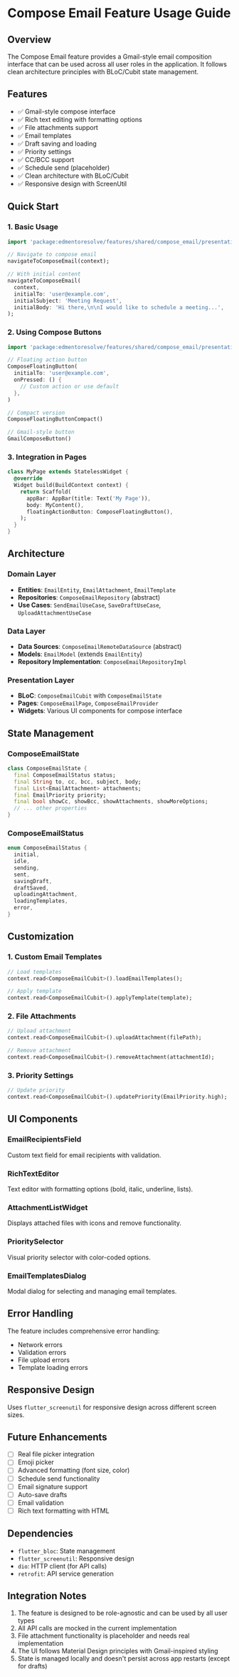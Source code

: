 # Compose Email Feature Usage Guide

## Overview
The Compose Email feature provides a Gmail-style email composition interface that can be used across all user roles in the application. It follows clean architecture principles with BLoC/Cubit state management.

## Features
- ✅ Gmail-style compose interface
- ✅ Rich text editing with formatting options
- ✅ File attachments support
- ✅ Email templates
- ✅ Draft saving and loading
- ✅ Priority settings
- ✅ CC/BCC support
- ✅ Schedule send (placeholder)
- ✅ Clean architecture with BLoC/Cubit
- ✅ Responsive design with ScreenUtil

## Quick Start

### 1. Basic Usage
```dart
import 'package:edmentoresolve/features/shared/compose_email/presentation/pages/compose_email_provider.dart';

// Navigate to compose email
navigateToComposeEmail(context);

// With initial content
navigateToComposeEmail(
  context,
  initialTo: 'user@example.com',
  initialSubject: 'Meeting Request',
  initialBody: 'Hi there,\n\nI would like to schedule a meeting...',
);
```

### 2. Using Compose Buttons
```dart
import 'package:edmentoresolve/features/shared/compose_email/presentation/widgets/compose_floating_button.dart';

// Floating action button
ComposeFloatingButton(
  initialTo: 'user@example.com',
  onPressed: () {
    // Custom action or use default
  },
)

// Compact version
ComposeFloatingButtonCompact()

// Gmail-style button
GmailComposeButton()
```

### 3. Integration in Pages
```dart
class MyPage extends StatelessWidget {
  @override
  Widget build(BuildContext context) {
    return Scaffold(
      appBar: AppBar(title: Text('My Page')),
      body: MyContent(),
      floatingActionButton: ComposeFloatingButton(),
    );
  }
}
```

## Architecture

### Domain Layer
- **Entities**: `EmailEntity`, `EmailAttachment`, `EmailTemplate`
- **Repositories**: `ComposeEmailRepository` (abstract)
- **Use Cases**: `SendEmailUseCase`, `SaveDraftUseCase`, `UploadAttachmentUseCase`

### Data Layer
- **Data Sources**: `ComposeEmailRemoteDataSource` (abstract)
- **Models**: `EmailModel` (extends `EmailEntity`)
- **Repository Implementation**: `ComposeEmailRepositoryImpl`

### Presentation Layer
- **BLoC**: `ComposeEmailCubit` with `ComposeEmailState`
- **Pages**: `ComposeEmailPage`, `ComposeEmailProvider`
- **Widgets**: Various UI components for compose interface

## State Management

### ComposeEmailState
```dart
class ComposeEmailState {
  final ComposeEmailStatus status;
  final String to, cc, bcc, subject, body;
  final List<EmailAttachment> attachments;
  final EmailPriority priority;
  final bool showCc, showBcc, showAttachments, showMoreOptions;
  // ... other properties
}
```

### ComposeEmailStatus
```dart
enum ComposeEmailStatus {
  initial,
  idle,
  sending,
  sent,
  savingDraft,
  draftSaved,
  uploadingAttachment,
  loadingTemplates,
  error,
}
```

## Customization

### 1. Custom Email Templates
```dart
// Load templates
context.read<ComposeEmailCubit>().loadEmailTemplates();

// Apply template
context.read<ComposeEmailCubit>().applyTemplate(template);
```

### 2. File Attachments
```dart
// Upload attachment
context.read<ComposeEmailCubit>().uploadAttachment(filePath);

// Remove attachment
context.read<ComposeEmailCubit>().removeAttachment(attachmentId);
```

### 3. Priority Settings
```dart
// Update priority
context.read<ComposeEmailCubit>().updatePriority(EmailPriority.high);
```

## UI Components

### EmailRecipientsField
Custom text field for email recipients with validation.

### RichTextEditor
Text editor with formatting options (bold, italic, underline, lists).

### AttachmentListWidget
Displays attached files with icons and remove functionality.

### PrioritySelector
Visual priority selector with color-coded options.

### EmailTemplatesDialog
Modal dialog for selecting and managing email templates.

## Error Handling
The feature includes comprehensive error handling:
- Network errors
- Validation errors
- File upload errors
- Template loading errors

## Responsive Design
Uses `flutter_screenutil` for responsive design across different screen sizes.

## Future Enhancements
- [ ] Real file picker integration
- [ ] Emoji picker
- [ ] Advanced formatting (font size, color)
- [ ] Schedule send functionality
- [ ] Email signature support
- [ ] Auto-save drafts
- [ ] Email validation
- [ ] Rich text formatting with HTML

## Dependencies
- `flutter_bloc`: State management
- `flutter_screenutil`: Responsive design
- `dio`: HTTP client (for API calls)
- `retrofit`: API service generation

## Integration Notes
1. The feature is designed to be role-agnostic and can be used by all user types
2. All API calls are mocked in the current implementation
3. File attachment functionality is placeholder and needs real implementation
4. The UI follows Material Design principles with Gmail-inspired styling
5. State is managed locally and doesn't persist across app restarts (except for drafts)
